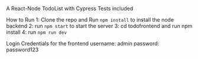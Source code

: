 A React-Node TodoList with Cypress Tests included

How to Run
1: Clone the repo and Run `npm install` to install the node backend 
2: run `npm start` to start the server
3: cd todofrontend and run npm install
4: run `npm run dev`

Login Credentials for the frontend
username: admin
password: password123

